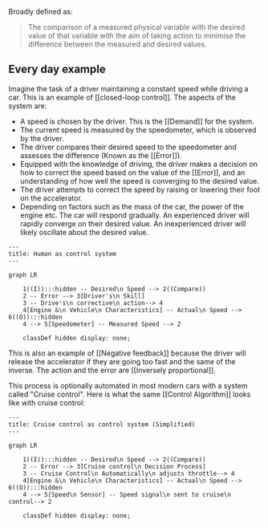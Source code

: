Broadly defined as:
> The comparison of a measured physical variable with the desired value of that variable with the aim of taking action to minimise the difference between the measured and desired values.
## Every day example
Imagine the task of a driver maintaining a constant speed while driving a car. This is an example of [[closed-loop control]].
The aspects of the system are:

- A speed is chosen by the driver. This is the [[Demand]] for the system.
- The current speed is measured by the speedometer, which is observed by the driver.
- The driver compares their desired speed to the speedometer and assesses the difference (Known as the [[Error]]).
- Equipped with the knowledge of driving, the driver makes a decision on how to correct the speed based on the value of the [[Error]], and an understanding of how well the speed is converging to the desired value.
- The driver attempts to correct the speed by raising or lowering their foot on the accelerator.
- Depending on factors such as the mass of the car, the power of the engine etc. The car will respond gradually. An experienced driver will rapidly converge on their desired value. An inexperienced driver will likely oscillate about the desired value.

```mermaid
---
title: Human as control system
---

graph LR

	1((I)):::hidden -- Desired\n Speed --> 2((Compare))
	2 -- Error --> 3[Driver's\n Skill]
	3 -- Drive's\n corrective\n action--> 4
	4[Engine &\n Vehicle\n Characteristics] -- Actual\n Speed --> 6((O)):::hidden
	4 --> 5[Speedometer] -- Measured Speed --> 2
	
	classDef hidden display: none;

```
This is also an example of [[Negative feedback]] because the driver will release the accelerator if they are going too fast and the same of the inverse. The action and the error are [[Inversely proportional]].

This process is optionally automated in most modern cars with a system called "Cruise control". Here is what the same [[Control Algorithm]] looks like with cruise control:

```mermaid
---
title: Cruise control as control system (Simplified)
---

graph LR

	1((I)):::hidden -- Desired\n Speed --> 2((Compare))
	2 -- Error --> 3[Cruise control\n Decision Process]
	3 -- Cruise Control\n Automatically\n adjusts throttle--> 4
	4[Engine &\n Vehicle\n Characteristics] -- Actual\n Speed --> 6((O)):::hidden
	4 --> 5[Speed\n Sensor] -- Speed signal\n sent to cruise\n control--> 2
	
	classDef hidden display: none;

```
